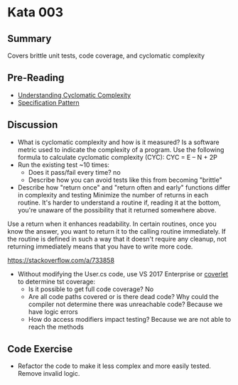 # Kata 003

## Summary
Covers brittle unit tests, code coverage, and cyclomatic complexity

## Pre-Reading
- [Understanding Cyclomatic Complexity](https://blog.ndepend.com/understanding-cyclomatic-complexity/)
- [Specification Pattern](https://enterprisecraftsmanship.com/2016/02/08/specification-pattern-c-implementation/)

## Discussion
- What is cyclomatic complexity and how is it measured?
Is a software metric used to indicate the complexity of a program. Use the following formula to calculate cyclomatic complexity (CYC): CYC = E – N + 2P
- Run the existing test ~10 times: 
	* Does it pass/fail every time? no
	* Describe how you can avoid tests like this from becoming "brittle"
- Describe how "return once" and "return often and early" functions differ in complexity and testing
Minimize the number of returns in each routine. It's harder to understand a routine if, reading it at the bottom, you're unaware of the possibility that it returned somewhere above.

Use a return when it enhances readability. In certain routines, once you know the answer, you want to return it to the calling routine immediately. If the routine is defined in such a way that it doesn't require any cleanup, not returning immediately means that you have to write more code.

https://stackoverflow.com/a/733858

- Without modifying the User.cs code, use VS 2017 Enterprise or [coverlet](https://github.com/tonerdo/coverlet) to determine tst coverage: 
	* Is it possible to get full code coverage?
	No
	* Are all code paths covered or is there dead code? Why could the compiler not determine there was unreachable code?
	Because we have logic errors
	* How do access modifiers impact testing?
	Because we are not able to reach the methods

## Code Exercise
- Refactor the code to make it less complex and more easily tested. Remove invalid logic. 
